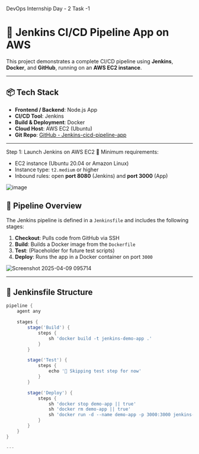 DevOps Internship Day - 2
Task -1

# 🚀 Jenkins CI/CD Pipeline App on AWS

This project demonstrates a complete CI/CD pipeline using **Jenkins**, **Docker**, and **GitHub**, running on an **AWS EC2 instance**.

---

## 📦 Tech Stack

- **Frontend / Backend**: Node.js App
- **CI/CD Tool**: Jenkins
- **Build & Deployment**: Docker
- **Cloud Host**: AWS EC2 (Ubuntu)
- **Git Repo**: [GitHub - Jenkins-cicd-pipeline-app](https://github.com/sultanashah/Jenkins-cicd-pipeline-app)

---
 Step 1: Launch Jenkins on AWS EC2
🧱 Minimum requirements:
- EC2 instance (Ubuntu 20.04 or Amazon Linux)
- Instance type: `t2.medium` or higher
- Inbound rules: open **port 8080** (Jenkins) and **port 3000** (App)
  
![image](https://github.com/user-attachments/assets/3c6342bc-7516-488a-8435-6066b2e959f0)


## 🔧 Pipeline Overview

The Jenkins pipeline is defined in a `Jenkinsfile` and includes the following stages:

1. **Checkout**: Pulls code from GitHub via SSH
2. **Build**: Builds a Docker image from the `Dockerfile`
3. **Test**: (Placeholder for future test scripts)
4. **Deploy**: Runs the app in a Docker container on port `3000`

![Screenshot 2025-04-09 095714](https://github.com/user-attachments/assets/aec66699-0d78-4236-b42d-1c47efcea8f7)



---

## 📂 Jenkinsfile Structure

```groovy
pipeline {
    agent any

    stages {
        stage('Build') {
            steps {
                sh 'docker build -t jenkins-demo-app .'
            }
        }

        stage('Test') {
            steps {
                echo '🧪 Skipping test step for now'
            }
        }

        stage('Deploy') {
            steps {
                sh 'docker stop demo-app || true'
                sh 'docker rm demo-app || true'
                sh 'docker run -d --name demo-app -p 3000:3000 jenkins-demo-app'
            }
        }
    }
}

---




